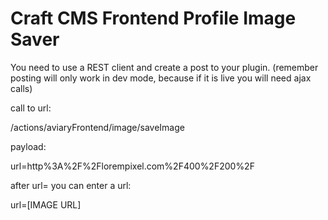 # Craft CMS Frontend Profile Image Saver
You need to use a REST client and create a post to your plugin. (remember posting will only work in dev mode, because if it is live you will need ajax calls)

call to url:

/actions/aviaryFrontend/image/saveImage

payload:

url=http%3A%2F%2Florempixel.com%2F400%2F200%2F

after url= you can enter a url:

url=[IMAGE URL]
